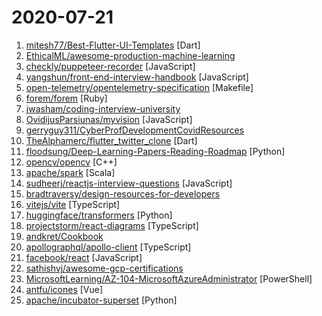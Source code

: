 # 2020-07-21

1. [mitesh77/Best-Flutter-UI-Templates](https://github.com/mitesh77/Best-Flutter-UI-Templates "completely free for everyone. Its build-in Flutter Dart.") [Dart]
2. [EthicalML/awesome-production-machine-learning](https://github.com/EthicalML/awesome-production-machine-learning "A curated list of awesome open source libraries to deploy, monitor, version and scale your machine learning") 
3. [checkly/puppeteer-recorder](https://github.com/checkly/puppeteer-recorder "Puppeteer recorder is a Chrome extension that records your browser interactions and generates a Puppeteer script.") [JavaScript]
4. [yangshun/front-end-interview-handbook](https://github.com/yangshun/front-end-interview-handbook "🕸 No bullshit answers to the famous h5bp Front-end Job Interview Questions") [JavaScript]
5. [open-telemetry/opentelemetry-specification](https://github.com/open-telemetry/opentelemetry-specification "Specifications for OpenTelemetry") [Makefile]
6. [forem/forem](https://github.com/forem/forem "For empowering community 🌱") [Ruby]
7. [jwasham/coding-interview-university](https://github.com/jwasham/coding-interview-university "A complete computer science study plan to become a software engineer.") 
8. [OvidijusParsiunas/myvision](https://github.com/OvidijusParsiunas/myvision "Computer vision based ML training data generation tool 🚀") [JavaScript]
9. [gerryguy311/CyberProfDevelopmentCovidResources](https://github.com/gerryguy311/CyberProfDevelopmentCovidResources "An awesome list of FREE resources for training, conferences, speaking, labs, reading, etc that are free all the time or during COVID-19 that cybersecurity professionals with downtime can take advantage of to improve their skills and marketability to come out on the other side ready to rock.") 
10. [TheAlphamerc/flutter_twitter_clone](https://github.com/TheAlphamerc/flutter_twitter_clone "Fully functional Twitter clone built in flutter framework using Firebase realtime database and storage") [Dart]
11. [floodsung/Deep-Learning-Papers-Reading-Roadmap](https://github.com/floodsung/Deep-Learning-Papers-Reading-Roadmap "Deep Learning papers reading roadmap for anyone who are eager to learn this amazing tech!") [Python]
12. [opencv/opencv](https://github.com/opencv/opencv "Open Source Computer Vision Library") [C++]
13. [apache/spark](https://github.com/apache/spark "Apache Spark - A unified analytics engine for large-scale data processing") [Scala]
14. [sudheerj/reactjs-interview-questions](https://github.com/sudheerj/reactjs-interview-questions "List of top 500 ReactJS Interview Questions & Answers....Coding exercise questions are coming soon!!") [JavaScript]
15. [bradtraversy/design-resources-for-developers](https://github.com/bradtraversy/design-resources-for-developers "Curated list of design and UI resources from stock photos, web templates, CSS frameworks, UI libraries, tools and much more") 
16. [vitejs/vite](https://github.com/vitejs/vite "Native-ESM powered web dev build tool. It's fast.") [TypeScript]
17. [huggingface/transformers](https://github.com/huggingface/transformers "🤗Transformers: State-of-the-art Natural Language Processing for Pytorch and TensorFlow 2.0.") [Python]
18. [projectstorm/react-diagrams](https://github.com/projectstorm/react-diagrams "a super simple, no-nonsense diagramming library written in react that just works") [TypeScript]
19. [andkret/Cookbook](https://github.com/andkret/Cookbook "The Data Engineering Cookbook") 
20. [apollographql/apollo-client](https://github.com/apollographql/apollo-client "🚀 A fully-featured, production ready caching GraphQL client for every UI framework and GraphQL server") [TypeScript]
21. [facebook/react](https://github.com/facebook/react "A declarative, efficient, and flexible JavaScript library for building user interfaces.") [JavaScript]
22. [sathishvj/awesome-gcp-certifications](https://github.com/sathishvj/awesome-gcp-certifications "Google Cloud Platform Certification resources.") 
23. [MicrosoftLearning/AZ-104-MicrosoftAzureAdministrator](https://github.com/MicrosoftLearning/AZ-104-MicrosoftAzureAdministrator "AZ-104 Microsoft Azure Administrator") [PowerShell]
24. [antfu/icones](https://github.com/antfu/icones "⚡️ Icon Explorer with Instant searching, powered by Iconify") [Vue]
25. [apache/incubator-superset](https://github.com/apache/incubator-superset "Apache Superset (incubating) is a modern, enterprise-ready business intelligence web application") [Python]
